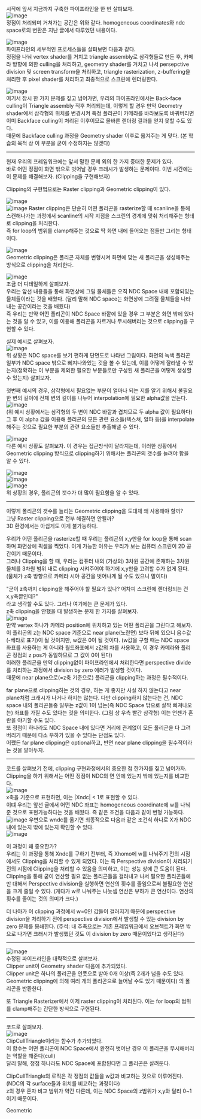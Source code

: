 시작에 앞서 지금까지 구축한 파이프라인을 한 번 살펴보자.  
![image](https://user-images.githubusercontent.com/63915665/194317069-620c236f-7161-473d-acb4-f05216828ee0.png)  
정점이 처리되며 거쳐가는 공간은 위와 같다. homogeneous coordinates와 ndc space로의 변환은 지난 글에서 다루었던 내용이다.  

![image](https://user-images.githubusercontent.com/63915665/194317292-19fdddee-08cb-431b-b26a-88e85971893f.png)  
파이프라인의 세부적인 프로세스들을 살펴보면 다음과 같다.  
정점을 나눠 vertex shader를 거치고 triangle assembly로 삼각형들로 만든 후, 카메라 방향에 의한 culling을 처리하고, geometry shader를 거치고 나서 persepctive division 및 screen transform을 처리하고, triangle rasterization, z-buffering을 처리한 후 pixel shader를 처리하고 최종적으로 스크린에 렌더링한다.  

![image](https://user-images.githubusercontent.com/63915665/194319071-402637a0-9c45-4442-9b45-9d1187fb89c5.png)  
여기서 잠시 한 가지 문제를 짚고 넘어가면, 우리의 파이프라인에서는 Back-face culling이 Triangle assembly 직후 처리되는데, 이렇게 할 경우 만약 Geometry shader에서 삼각형의 위치를 변경시켜 특정 폴리곤이 카메라를 바라보도록 바꿔버리면 이미 Backface culling이 처리된 이후이므로 올바른 렌더링 결과를 얻지 못할 수도 있다.  
때문에 Backface culling 과정을 Geometry shader 이후로 옮겨주는 게 맞다. (본 학습의 목적 상 이 부분을 굳이 수정하지는 않겠다)  

---  

현재 우리의 프레임워크에는 앞서 말한 문제 외의 한 가지 중대한 문제가 있다.  
바로 어떤 정점이 화면 밖으로 벗어날 경우 크래시가 발생하는 문제이다. 이번 시간에는 이 문제를 해결해보자. (Clipping을 구현해보자)  

Clipping의 구현법으로는 Raster clipping과 Geometric clipping이 있다.  
  
![image](https://user-images.githubusercontent.com/63915665/197200393-6c679bea-79e1-4255-b147-664af593a853.png)  
![image](https://user-images.githubusercontent.com/63915665/197200588-18f9d67d-8c66-4413-ab47-944c89154dd4.png)
Raster clipping은 단순히 어떤 폴리곤을 rasterize할 때 scanline을 통해 스캔해나가는 과정에서 scanline의 시작 지점을 스크린의 경계에 맞춰 처리해주는 형태로 clipping을 처리한다.  
즉 for loop의 범위를 clamp해주는 것으로 딱 화면 내에 들어오는 점들만 그리는 형태이다.  
  
![image](https://user-images.githubusercontent.com/63915665/197200853-ff3bf738-2a71-4189-9572-24922346b2c1.png)  
Geometric clipping은 폴리곤 자체를 변형시켜 화면에 맞는 새 폴리곤을 생성해주는 방식으로 clipping을 처리한다.  

![image](https://user-images.githubusercontent.com/63915665/197201390-26a8d937-dbf0-4567-8193-f005f8ef7cf4.png)  
조금 더 디테일하게 살펴보자.  
우리는 앞선 내용들을 통해 화면상에 그릴 물체들은 오직 NDC Space 내에 포함되있는 물체들이라는 것을 배웠다. (달리 말해 NDC space는 화면상에 그려질 물체들을 나타내는 공간이라는 것을 배웠다)  
즉 우리는 만약 어떤 폴리곤이 NDC Space 바깥에 있을 경우 그 부분은 화면 밖에 있다는 것을 알 수 있고, 이를 이용해 폴리곤을 자르거나 무시해버리는 것으로 clipping을 구현할 수 있다.  

실제 예시로 살펴보자.  
![image](https://user-images.githubusercontent.com/63915665/197201617-fe412e06-6918-424e-ade4-d95f4d3aa32c.png)  
위 상황은 NDC space를 보기 편하게 단면도로 나타낸 그림이다. 화면의 녹색 폴리곤 일부가 NDC space 밖으로 삐져나와있는 것을 볼 수 있는데, 이를 어떻게 잘라낼 수 있는지(정확히는 이 부분을 제외한 필요한 부분들로만 구성된 새 폴리곤을 어떻게 생성할 수 있는지) 살펴보자.  

첫번째 예시의 경우, 삼각형에서 필요없는 부분이 얼마나 되는 지를 알기 위해서 불필요한 변의 길이에 전체 변의 길이를 나누어 interpolation에 필요한 alpha값을 얻는다.  
![image](https://user-images.githubusercontent.com/63915665/197202205-fb9b63d2-fae7-4c3d-9944-abb5fc8732c2.png)  
(위 예시 상황에서는 삼각형의 두 변이 NDC 바깥과 겹치므로 두 alpha 값이 필요하다)  
그 후 이 alpha 값을 이용해 폴리곤의 모든 관련 요소들(텍스쳐, 알파 등)을 interpolate해주는 것으로 필요한 부분의 관련 요소들만 추출해낼 수 있다.  

![image](https://user-images.githubusercontent.com/63915665/197202660-a099a5cf-b7c3-4243-92b2-315b67d48896.png)  
다른 예시 상황도 살펴보자. 이 경우는 접근방식이 달라지는데, 이러한 상황에서 Geometric clipping 방식으로 clipping하기 위해서는 폴리곤의 갯수를 늘려야 함을 알 수 있다.  

![image](https://user-images.githubusercontent.com/63915665/197203288-05d5aa2b-2e78-4a07-b448-97346df1df3f.png)  
![image](https://user-images.githubusercontent.com/63915665/197203382-fd0a25b6-0a49-4b30-af9b-f37801ec964a.png)  
![image](https://user-images.githubusercontent.com/63915665/197203469-baf142c9-92c7-4c34-9084-917abd246370.png)  
위 상황의 경우, 폴리곤의 갯수가 더 많이 필요함을 알 수 있다.  

---  

이렇게 폴리곤의 갯수를 늘리는 Geometric clipping을 도대체 왜 사용해야 할까?  
그냥 Raster clipping으로 전부 해결하면 안될까?  
3D 환경에서는 아쉽게도 이게 불가능하다.  

우리가 어떤 폴리곤을 rasterize할 때 우리는 폴리곤의 x,y만을 for loop을 통해 scan하며 화면상에 픽셀을 찍었다. 이게 가능한 이유는 우리가 보는 컴퓨터 스크린이 2D 공간이기 때문이다.  
그러나 Clipping을 할 때, 우리는 컴퓨터 내의 (가상의) 3차원 공간에 존재하는 3차원 물체를 3차원 범위 내로 clipping 시켜주어야 하기에 x,y만을 고려할 수가 없게 된다. (물체가 z축 방향으로 카메라 시야 공간을 벗어나게 될 수도 있으니 말이다)  

"굳이 z축까지 clipping을 해주어야 할 필요가 있나? 어차피 스크린에 렌더링되는 건 x,y축뿐인데?"  
라고 생각할 수도 있다. 그러나 여기에는 큰 문제가 있다.  
z축 clipping을 안했을 때 발생하는 문제 한 가지를 살펴보자.  
![image](https://user-images.githubusercontent.com/63915665/197204598-0004f06a-9000-4574-87df-af96606c44e1.png)  
만약 vertex 하나가 카메라 position에 위치하고 있는 어떤 폴리곤을 그린다고 해보자.  
이 폴리곤의 z는 NDC space 기준으로 near plane(노란면) 보다 뒤에 있으니 음수값(-베타로 표기)이 될 것이지만, w값은 0이 될 것이다. (w값을 구할 때는 NDC space 좌표를 사용하는 게 아니라 월드좌표에서 z값의 차를 사용하고, 이 경우 카메라와 폴리곤 정점의 z pos가 동일하므로 그 값이 0이 된다)  
이러한 폴리곤을 만약 clipping없이 파이프라인에서 처리한다면 perspective divide를 처리하는 과정에서 division by zero 에러가 발생할 것이다.  
때문에 near plane으로(=z축 기준으로) 폴리곤을 clipping하는 과정은 필수적이다.  

far plane으로 clipping하는 것의 경우, 하는 게 좋지만 사실 하지 않는다고 near plane처럼 크래시가 나거나 하지는 않는다. 다만 clipping하지 않는다는 건, NDC space 내의 폴리곤들중 일부는 z값이 1이 넘는(즉 NDC Space 밖으로 살짝 삐져나오는) 좌표를 가질 수도 있다는 것을 의미한다. (그림 상 우측 빨간 삼각형) 이는 언젠가 혼란을 야기할 수도 있다.  
또 정점이 하나라도 NDC Space 내에 있다면 거리에 관계없이 모든 폴리곤을 다 그려버리기 때문에 다소 부하가 있을 수 있다는 단점도 있다.  
어쨌든 far plane clipping은 optional하고, 반면 near plane clipping을 필수적이라는 것을 알아두자.  

---  
코드를 살펴보기 전에, clipping 구현과정에서의 중요한 점 한가지를 짚고 넘어가자.  
Clipping을 하기 위해서는 어떤 정점이 NDC의 면 안에 있는지 밖에 있는지를 비교한다.  
![image](https://user-images.githubusercontent.com/63915665/197216739-56f04a1d-f1ff-4f94-be67-5e417a6414e3.png)  
x축을 기준으로 표현하면, 이는 |Xndc| < 1로 표현할 수 있다.  
이떄 우리는 앞선 글에서 어떤 NDC 좌표는 homogeneous coordinate에 w를 나눠준 것으로 표현가능하다는 것을 배웠다. 즉 같은 조건을 다음과 같이 변형 가능하다.  
![image](https://user-images.githubusercontent.com/63915665/197216776-c998220c-790f-4a27-9715-feb1e0f1cb66.png)
우변으로 wndc를 옮기면 최종적으로 다음과 같은 조건식 하나로 X가 NDC 내에 있는지 밖에 있는지 확인할 수 있다.  
![image](https://user-images.githubusercontent.com/63915665/197216884-3c8050a5-249d-4d1e-ad74-6df8185c7e1f.png)  

이 과정이 왜 중요한가?  
우리는 이 과정을 통해 Xndc를 구하기 전부터, 즉 Xhomo에 w를 나눠주기 전의 시점에서도 Clipping을 처리할 수 있게 되었다. 이는 즉 Perspective division이 처리되기 전의 시점에 Clipping을 처리할 수 있음을 의미하고, 이는 성능 상에 큰 도움이 된다.  
Clipping을 통해 굳이 연산할 필요 없는 폴리곤들을 걸러내고 나서 필요한 폴리곤들에만 대해서 Perspective division을 실행하면 연산의 횟수를 줄임으로써 불필요한 연산을 크게 줄일 수 있다. (게다가 w로 나눠주는 나눗셈 연산은 부하가 큰 연산이다. 연산의 횟수를 줄이는 것의 의미가 크다.)  

더 나아가 이 clipping 과정에서 w=0인 값들이 걸러지기 때문에 perspective division을 처리하기 전에 perspective division에서 발생할 수 있는 division by zero 문제를 봉쇄한다. 
(주석: 내 추측으로는 기존 프레임워크에서 오브젝트가 화면 밖으로 나가면 크래시가 발생했던 것도 이 division by zero 때문이었다고 생각된다)  

---  

![image](https://user-images.githubusercontent.com/63915665/197214997-d6daff3b-617d-4107-8896-5820cb8f8b72.png)  
수정된 파이프라인을 대략적으로 살펴보자.  
Clipper unit이 Geometry shader 다음에 추가되었다.  
Clipper unit은 하나의 폴리곤을 인풋으로 받아 0개 이상(즉 2개가 넘을 수도 있다. Geometric clipping에 의해 여러 개의 폴리곤으로 늘어날 수도 있기 때문이다) 의 폴리곤을 반환한다.  

또 Triangle Rasterizer에서 이제 raster clipping이 처리된다. 이는 for loop의 범위를 clamp해주는 간단한 방식으로 구현된다.  

---  

코드로 살펴보자.  
![image](https://user-images.githubusercontent.com/63915665/197215491-adebbd61-b5f8-42c0-9e89-e7feb5e722ed.png)  
ClipCullTriangle이라는 함수가 추가되었다.  
이 함수는 어떤 폴리곤이 NDC Space에서 완전히 벗어난 경우 이 폴리곤을 무시해버리는 역할을 해준다(cull)  
달리 말해, 정점 하나라도 NDC Space에 포함된다면 그 폴리곤은 살려둔다.  

ClipCullTriangle의 로직은 각 정점의 값들을 w값과 비교하는 것으로 이루어진다. (NDC의 각 surface들과 위치를 비교하는 과정이다)  
z의 경우 혼자 비교 범위가 약간 다른데, 이는 NDC Space의 z범위가 x,y와 달리 0~1이기 때문이다.  

Geometric









